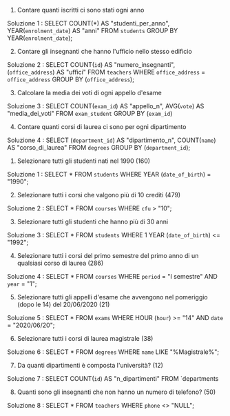 <!-- EX - Query con GROUP BY -->

1. Contare quanti iscritti ci sono stati ogni anno

Soluzione 1 :   SELECT COUNT(*) AS "studenti_per_anno", 
                YEAR(`enrolment_date`) AS "anni" 
                FROM `students` 
                GROUP BY YEAR(`enrolment_date`);


2. Contare gli insegnanti che hanno l'ufficio nello stesso edificio

Soluzione 2 :   SELECT COUNT(`id`) AS "numero_insegnanti", (`office_address`) AS "uffici"
                FROM `teachers`
                WHERE `office_address` = `office_address`
                GROUP BY (`office_address`);


3. Calcolare la media dei voti di ogni appello d'esame

Soluzione 3 :   SELECT COUNT(`exam_id`) AS "appello_n",
                AVG(`vote`) AS "media_dei_voti"
                FROM `exam_student`
                GROUP BY (`exam_id`)


4. Contare quanti corsi di laurea ci sono per ogni dipartimento

Soluzione 4 :   SELECT (`department_id`) AS "dipartimento_n", COUNT(`name`) AS "corso_di_laurea"
                FROM `degrees`
                GROUP BY (`department_id`);




<!-- EX - Query con SELECT -->

1. Selezionare tutti gli studenti nati nel 1990 (160)

Soluzione 1 :   SELECT *
                FROM `students` 
                WHERE YEAR (`date_of_birth`) = "1990";


2. Selezionare tutti i corsi che valgono più di 10 crediti (479)

Soluzione 2 :   SELECT * 
                FROM `courses` 
                WHERE `cfu` > "10";


3. Selezionare tutti gli studenti che hanno più di 30 anni

Soluzione 3 :   SELECT * 
                FROM `students` 
                WHERE 1 YEAR (`date_of_birth`) <= "1992";


4. Selezionare tutti i corsi del primo semestre del primo anno di un qualsiasi corso di laurea (286)

Soluzione 4 :   SELECT *
                FROM `courses` 
                WHERE `period` = "I semestre" 
                AND `year` = "1";


5. Selezionare tutti gli appelli d'esame che avvengono nel pomeriggio (dopo le 14) del 20/06/2020 (21)

Soluzione 5 :   SELECT * 
                FROM `exams` 
                WHERE HOUR (`hour`) >= "14"
                AND `date` = "2020/06/20";  


6. Selezionare tutti i corsi di laurea magistrale (38)

Soluzione 6 :   SELECT * 
                FROM `degrees` 
                WHERE `name` LIKE "%Magistrale%";


7. Da quanti dipartimenti è composta l'università? (12)

Soluzione 7 :   SELECT COUNT(`id`) AS "n_dipartimenti" 
                FROM `departments


8. Quanti sono gli insegnanti che non hanno un numero di telefono? (50)

Soluzione 8 :   SELECT * 
                FROM `teachers` 
                WHERE `phone` <> "NULL";